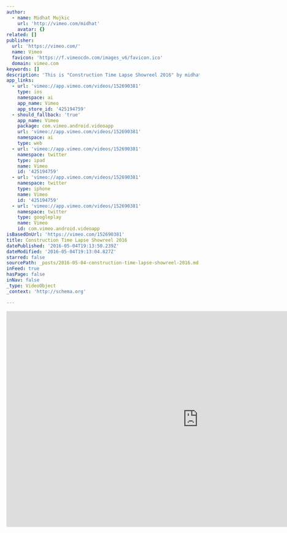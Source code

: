 ```yaml
---
author:
  - name: Midhat Mujkic
    url: 'http://vimeo.com/midhat'
    avatar: {}
related: []
publisher:
  url: 'https://vimeo.com/'
  name: Vimeo
  favicon: 'https://f.vimeocdn.com/images_v6/favicon.ico'
  domain: vimeo.com
keywords: []
description: 'This is "Construction Time Lapse Showreel 2016" by midhat on Vimeo, the home for high quality videos and the people who love them.'
app_links:
  - url: 'vimeo://app.vimeo.com/videos/152690381'
    type: ios
    namespace: ai
    app_name: Vimeo
    app_store_id: '425194759'
  - should_fallback: 'true'
    app_name: Vimeo
    package: com.vimeo.android.videoapp
    url: 'vimeo://app.vimeo.com/videos/152690381'
    namespace: ai
    type: web
  - url: 'vimeo://app.vimeo.com/videos/152690381'
    namespace: twitter
    type: ipad
    name: Vimeo
    id: '425194759'
  - url: 'vimeo://app.vimeo.com/videos/152690381'
    namespace: twitter
    type: iphone
    name: Vimeo
    id: '425194759'
  - url: 'vimeo://app.vimeo.com/videos/152690381'
    namespace: twitter
    type: googleplay
    name: Vimeo
    id: com.vimeo.android.videoapp
isBasedOnUrl: 'https://vimeo.com/152690381'
title: Construction Time Lapse Showreel 2016
datePublished: '2016-05-04T19:13:50.239Z'
dateModified: '2016-05-04T19:13:04.827Z'
starred: false
sourcePath: _posts/2016-05-04-construction-time-lapse-showreel-2016.md
inFeed: true
hasPage: false
inNav: false
_type: VideoObject
_context: 'http://schema.org'

---
```

<iframe src="https://cdn.embedly.com/widgets/media.html?src=https%3A%2F%2Fplayer.vimeo.com%2Fvideo%2F152690381&amp;url=https%3A%2F%2Fvimeo.com%2F152690381&amp;image=http%3A%2F%2Fi.vimeocdn.com%2Fvideo%2F552890707_1280.jpg&amp;key=b7d04c9b404c499eba89ee7072e1c4f7&amp;type=text%2Fhtml&amp;schema=vimeo" width="1000" height="563" scrolling="no" frameborder="0" allowfullscreen="" style=""></iframe>